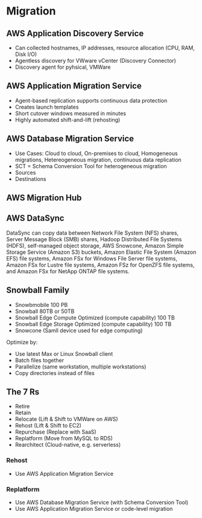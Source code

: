 # Migration

## AWS Application Discovery Service

* Can collected hostnames, IP addresses, resource allocation (CPU, RAM, Disk I/O)
* Agentless discovery for VWware vCenter (Discovery Connector)
* Discovery agent for pyhsical, VMWare

## AWS Application Migration Service

* Agent-based replication supports continuous data protection
* Creates launch templates
* Short cutover windows measured in minutes
* Highly automated shift-and-lift (rehosting)

## AWS Database Migration Service

* Use Cases: Cloud to cloud, On-premises to cloud, Homogeneous migrations, Hetereogeneous migration, continuous data replication
* SCT = Schema Conversion Tool for heterogeneous migration
* Sources
* Destinations

## AWS Migration Hub

## AWS DataSync

DataSync can copy data between Network File System (NFS) shares, Server Message Block (SMB) shares, Hadoop Distributed File Systems (HDFS), self-managed object storage, AWS Snowcone, Amazon Simple Storage Service (Amazon S3) buckets, Amazon Elastic File System (Amazon EFS) file systems, Amazon FSx for Windows File Server file systems, Amazon FSx for Lustre file systems, Amazon FSz for OpenZFS file systems, and Amazon FSx for NetApp ONTAP file systems.


## Snowball Family

* Snowbmobile 100 PB
* Snowball 80TB or 50TB
* Snowball Edge Compute Optimized (compute capability) 100 TB
* Snowball Edge Storage Optimized (compute capability) 100 TB
* Snowcone (Samll device used for edge computing)

Optimize by:
* Use latest Max or Linux Snowball client
* Batch files together
* Parallelize (same workstation, multiple workstations)
* Copy directories instead of files

## The 7 Rs

* Retire
* Retain
* Relocate (Lift & Shift to VMWare on AWS)
* Rehost (Lift & Shift to EC2)
* Repurchase (Replace with SaaS)
* Replatform (Move from MySQL to RDS)
* Rearchitect (Cloud-native, e.g. serverless)

### Rehost

* Use AWS Application Migration Service

### Replatform

* Use AWS Database Migration Service (with Schema Conversion Tool)
* Use AWS Application Migration Service or code-level migration